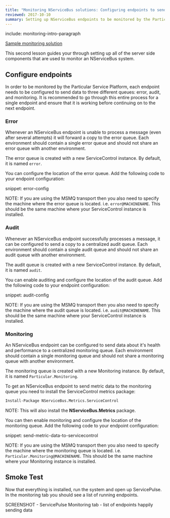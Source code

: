 ```yaml
---
title: "Monitoring NServiceBus solutions: Configuring endpoints to send data to ServiceControl"
reviewed: 2017-10-10
summary: Setting up NServiceBus endpoints to be monitored by the Particular Service Platform.
---
```


include: monitoring-intro-paragraph

[Sample monitoring solution](tutorials/monitoring/)

This second lesson guides your through setting up all of the server side components that are used to monitor an NServiceBus system.


## Configure endpoints

In order to be monitored by the Particular Service Platform, each endpoint needs to be configured to send data to three different queues: error, audit, and monitoring. It is recommended to go through this entire process for a single endpoint and ensure that it is working before continuing on to the next endpoint.


### Error

Whenever an NServiceBus endpoint is unable to process a message (even after several attempts) it will forward a copy to the error queue. Each environment should contain a single error queue and should not share an error queue with another environment.

The error queue is created with a new ServiceControl instance. By default, it is named `error`.

You can configure the location of the error queue. Add the following code to your endpoint configuration:

snippet: error-config

NOTE: If you are using the MSMQ transport then you also need to specify the machine where the error queue is located. i.e. `error@MACHINENAME`. This should be the same machine where your ServiceControl instance is installed.


### Audit

Whenever an NServiceBus endpoint successfully processes a message, it can be configured to send a copy to a centralized audit queue. Each environment should contain a single audit queue and should not share an audit queue with another environment.

The audit queue is created with a new ServiceControl instance. By default, it is named `audit`.

You can enable auditing and configure the location of the audit queue. Add the following code to your endpoint configuration:

snippet: audit-config

NOTE: If you are using the MSMQ transport then you also need to specify the machine where the audit queue is located. i.e. `audit@MACHINENAME`. This should be the same machine where your ServiceControl instance is installed.


### Monitoring

An NServiceBus endpoint can be configured to send data about it's health and performance to a centralized monitoring queue. Each environment should contain a single monitoring queue and should not share a monitoring queue with another environment. 

The monitoring queue is created with a new Monitoring instance. By default, it is named `Particular.Monitoring`.

To get an NServiceBus endpoint to send metric data to the monitoring queue you need to install the ServiceControl metrics package:

```ps
Install-Package NServiceBus.Metrics.ServiceControl
```

NOTE: This will also install the **NServiceBus.Metrics** package.

You can then enable monitoring and configure the location of the monitoring queue. Add the following code to your endpoint configuration:

snippet: send-metric-data-to-servicecontrol

NOTE: If you are using the MSMQ transport then you also need to specify the machine where the monitoring queue is located. i.e. `Particular.Monitoring@MACHINENAME`. This should be the same machine where your Monitoring instance is installed.


## Smoke Test

Now that everything is installed, run the system and open up ServicePulse. In the monitoring tab you should see a list of running endpoints.

SCREENSHOT - ServicePulse Monitoring tab - list of endpoints happily sending data